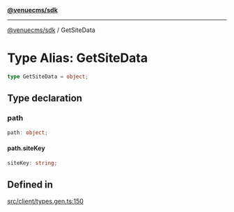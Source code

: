 [**@venuecms/sdk**](../README.md)

***

[@venuecms/sdk](../README.md) / GetSiteData

# Type Alias: GetSiteData

```ts
type GetSiteData = object;
```

## Type declaration

### path

```ts
path: object;
```

#### path.siteKey

```ts
siteKey: string;
```

## Defined in

[src/client/types.gen.ts:150](https://github.com/venuecms/sdk/blob/823b04c9ee84b4d1baaafd2d6fb4c862f759e4e8/src/client/types.gen.ts#L150)
